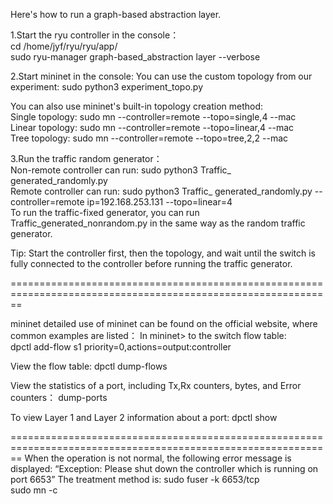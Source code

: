 Here's how to run a graph-based abstraction layer.  

1.Start the ryu controller in the console：   
cd /home/jyf/ryu/ryu/app/   
sudo ryu-manager graph-based_abstraction layer  --verbose  

2.Start mininet in the console:
You can use the custom topology from our experiment:
sudo python3 experiment_topo.py  

You can also use mininet's built-in topology creation method:    
Single topology:
sudo mn --controller=remote --topo=single,4 --mac  
Linear topology:
sudo mn --controller=remote --topo=linear,4 --mac  
Tree topology:
sudo mn --controller=remote --topo=tree,2,2 --mac  

3.Run the traffic random generator：  
Non-remote controller can run: 
sudo python3 Traffic_ generated_randomly.py  
Remote controller can run: 
sudo python3 Traffic_ generated_randomly.py --controller=remote ip=192.168.253.131 --topo=linear=4  
To run the traffic-fixed generator, you can run Traffic_generated_nonrandom.py in the same way as the random traffic generator.

Tip: 
Start the controller first, then the topology, and wait until the switch is fully connected to the controller before running the traffic generator.

==============================================================================================================

mininet detailed use of mininet can be found on the official website, where common examples are listed：
In mininet> to the switch flow table:  
dpctl add-flow s1 priority=0,actions=output:controller  

View the flow table: dpctl dump-flows  

View the statistics of a port, including Tx,Rx counters, bytes, and Error counters：
dump-ports  

To view Layer 1 and Layer 2 information about a port:
dpctl show  

==============================================================================================================
When the operation is not normal, the following error message is displayed: “Exception: Please shut down the controller which is running on port 6653” 
The treatment method is:
sudo fuser -k 6653/tcp  
sudo mn -c  
